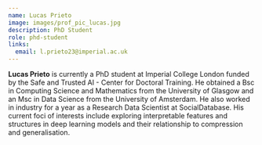 ```yaml
---
name: Lucas Prieto
image: images/prof_pic_lucas.jpg
description: PhD Student
role: phd-student
links:
  email: l.prieto23@imperial.ac.uk
---
```


<strong>Lucas Prieto</strong> is currently a PhD student at Imperial College London funded by the Safe and Trusted AI - Center for Doctoral Training. He obtained a Bsc in Computing Science and Mathematics from the University of Glasgow and an Msc in Data Science from the University of Amsterdam. He also worked in industry for a year as a Research Data Scientist at SocialDatabase. His current foci of interests include exploring interpretable features and structures in deep learning models and their relationship to compression and generalisation.